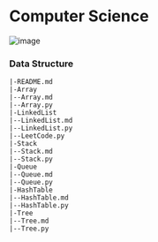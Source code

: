 # Computer Science
![image](https://github.com/Kainan-Liu/Computer-Science-Foundation/assets/146005327/09e137bc-1f7e-4b6e-878b-e0278011112e)

### Data Structure
```rua
|-README.md
|-Array
|--Array.md
|--Array.py
|-LinkedList
|--LinkedList.md
|--LinkedList.py
|--LeetCode.py
|-Stack
|--Stack.md
|--Stack.py
|-Queue
|--Queue.md
|--Queue.py
|-HashTable
|--HashTable.md
|--HashTable.py
|-Tree
|--Tree.md
|--Tree.py
